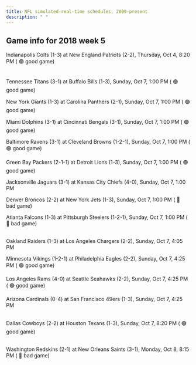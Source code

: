 ```yaml
---
title: NFL simulated-real-time schedules, 2009-present
description: " "
---
```


## Game info for 2018 week 5
Indianapolis Colts (1-3) at New England Patriots (2-2), Thursday, Oct 4, 8:20 PM (	:green_circle: good game)

<br/>Tennessee Titans (3-1) at Buffalo Bills (1-3), Sunday, Oct 7, 1:00 PM (	:green_circle: good game)

New York Giants (1-3) at Carolina Panthers (2-1), Sunday, Oct 7, 1:00 PM (	:green_circle: good game)

Miami Dolphins (3-1) at Cincinnati Bengals (3-1), Sunday, Oct 7, 1:00 PM (	:green_circle: good game)

Baltimore Ravens (3-1) at Cleveland Browns (1-2-1), Sunday, Oct 7, 1:00 PM (	:green_circle: good game)

Green Bay Packers (2-1-1) at Detroit Lions (1-3), Sunday, Oct 7, 1:00 PM (	:green_circle: good game)

Jacksonville Jaguars (3-1) at Kansas City Chiefs (4-0), Sunday, Oct 7, 1:00 PM

Denver Broncos (2-2) at New York Jets (1-3), Sunday, Oct 7, 1:00 PM (	:red_circle: bad game)

Atlanta Falcons (1-3) at Pittsburgh Steelers (1-2-1), Sunday, Oct 7, 1:00 PM (	:red_circle: bad game)

<br/>Oakland Raiders (1-3) at Los Angeles Chargers (2-2), Sunday, Oct 7, 4:05 PM

Minnesota Vikings (1-2-1) at Philadelphia Eagles (2-2), Sunday, Oct 7, 4:25 PM (	:green_circle: good game)

Los Angeles Rams (4-0) at Seattle Seahawks (2-2), Sunday, Oct 7, 4:25 PM (	:green_circle: good game)

Arizona Cardinals (0-4) at San Francisco 49ers (1-3), Sunday, Oct 7, 4:25 PM

<br/>Dallas Cowboys (2-2) at Houston Texans (1-3), Sunday, Oct 7, 8:20 PM (	:green_circle: good game)

<br/>Washington Redskins (2-1) at New Orleans Saints (3-1), Monday, Oct 8, 8:15 PM (	:red_circle: bad game)

